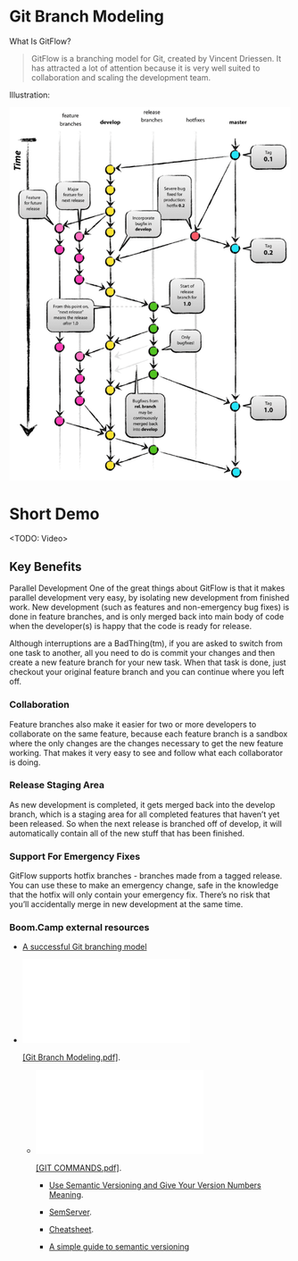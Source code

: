 # Git Branch Modeling 

What Is GitFlow?

> GitFlow is a branching model for Git, created by Vincent Driessen. It has attracted a lot of attention because it is very well suited to collaboration and scaling the development team.


Illustration:

![alt text](/references/git-model@2x.png)


# Short Demo

<TODO: Video>

## Key Benefits
Parallel Development
One of the great things about GitFlow is that it makes parallel development very easy, by isolating new development from finished work. New development (such as features and non-emergency bug fixes) is done in feature branches, and is only merged back into main body of code when the developer(s) is happy that the code is ready for release.

Although interruptions are a BadThing(tm), if you are asked to switch from one task to another, all you need to do is commit your changes and then create a new feature branch for your new task. When that task is done, just checkout your original feature branch and you can continue where you left off.

### Collaboration
Feature branches also make it easier for two or more developers to collaborate on the same feature, because each feature branch is a sandbox where the only changes are the changes necessary to get the new feature working. That makes it very easy to see and follow what each collaborator is doing.

### Release Staging Area
As new development is completed, it gets merged back into the develop branch, which is a staging area for all completed features that haven’t yet been released. So when the next release is branched off of develop, it will automatically contain all of the new stuff that has been finished.

### Support For Emergency Fixes
GitFlow supports hotfix branches - branches made from a tagged release. You can use these to make an emergency change, safe in the knowledge that the hotfix will only contain your emergency fix. There’s no risk that you’ll accidentally merge in new development at the same time.


### Boom.Camp external resources

- [A successful Git branching model](https://nvie.com/posts/a-successful-git-branching-model/)


- <object data="references/presentations/Git Branch Modeling.pdf" type="application/pdf" width="700px" height="700px">
    <embed src="references/presentations/Git Branch Modeling.pdf">
        <p><a href="references/presentations/Git Branch Modeling.pdf">[Git Branch Modeling.pdf]</a>.</p>
    </embed>
</object>


- <object data="references/presentations/Git Branch Modeling.pdf" type="application/pdf" width="700px" height="700px">
    <embed src="references/presentations/GIT COMMANDS.pdf">
        <p><a href="references/presentations/GIT COMMANDS.pdf">[GIT COMMANDS.pdf]</a>.</p>
    </embed>
</object>


- [Use Semantic Versioning and Give Your Version Numbers Meaning](https://embeddedartistry.com/blog/2017/12/7/start-using-semantic-versioning-to-give-your-version-numbers-meaning).

- [SemServer](https://semver.org/).

- [Cheatsheet](https://devhints.io/semver).

- [A simple guide to semantic versioning](https://www.jvandemo.com/a-simple-guide-to-semantic-versioning/)
